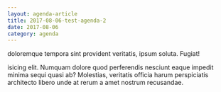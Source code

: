 ```yaml
---
layout: agenda-article
title: 2017-08-06-test-agenda-2
date: 2017-08-06
category: agenda
---
```


doloremque tempora sint provident veritatis, ipsum soluta. Fugiat!

isicing elit. Numquam dolore quod perferendis nesciunt eaque impedit minima sequi quasi ab? Molestias, veritatis officia harum perspiciatis architecto libero unde at rerum a amet nostrum recusandae.